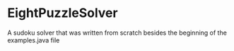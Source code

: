 # EightPuzzleSolver
 A sudoku solver that was written from scratch besides the beginning of the examples.java file
